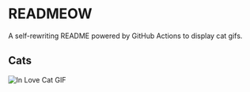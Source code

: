 # READMEOW

A self-rewriting README powered by GitHub Actions to display cat gifs.

## Cats

![In Love Cat GIF](https://media1.giphy.com/media/v1.Y2lkPTlhY2QwMmRhcWZpenR5YnAzMGNxNW9najhobDViZGYzb2trajU4cXBlcHpxMWEzNCZlcD12MV9naWZzX3NlYXJjaCZjdD1n/MDJ9IbxxvDUQM/200.gif)
